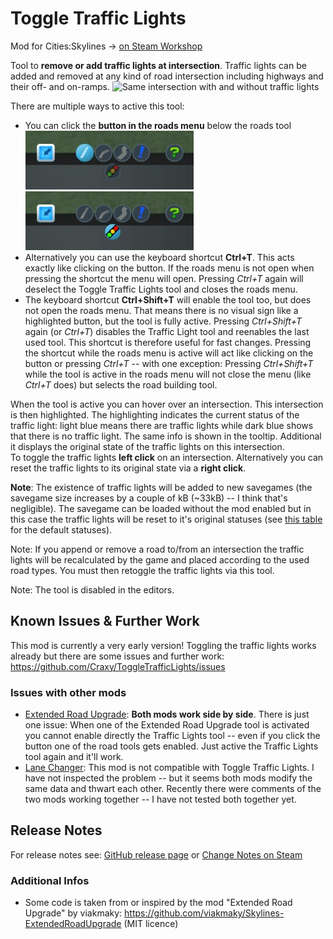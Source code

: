 Toggle Traffic Lights
=====================
Mod for Cities:Skylines
-> [on Steam Workshop](http://steamcommunity.com/sharedfiles/filedetails/?id=411833858)

Tool to **remove or add traffic lights at intersection**. Traffic lights can be added and removed at any kind of road intersection including highways and their off- and on-ramps.
![Same intersection with and without traffic lights](./docs/files/img/TrafficLightsVsNoTrafficLights.png)

There are multiple ways to active this tool:
* You can click the **button in the roads menu** below the roads tool  
![Deactivated button in the roads menu](./docs/files/img/Button_Deactivated.png)![Activated button in the roads menu](./docs/files/img/Button_Activated.png)
* Alternatively you can use the keyboard shortcut **Ctrl+T**. This acts exactly like clicking on the button. If the roads menu is not open when pressing the shortcut the menu will open. Pressing *Ctrl+T* again will deselect the Toggle Traffic Lights tool and closes the roads menu.
* The keyboard shortcut **Ctrl+Shift+T** will enable the tool too, but does not open the roads menu. That means there is no visual sign like a highlighted button, but the tool is fully active. Pressing *Ctrl+Shift+T* again (or *Ctrl+T*) disables the Traffic Light tool and reenables the last used tool. This shortcut is therefore useful for fast changes. Pressing the shortcut while the roads menu is active will act like clicking on the button or pressing  *Ctrl+T* -- with one exception: Pressing *Ctrl+Shift+T* while the tool is active in the roads menu will not close the menu (like *Ctrl+T* does) but selects the road building tool.

When the tool is active you can hover over an intersection. This intersection is then highlighted. The highlighting indicates the current status of the traffic light: light blue means there are traffic lights while dark blue shows that there is no traffic light. The same info is shown in the tooltip. Additional it displays the original state of the traffic lights on this intersection.  
To toggle the traffic lights **left click** on an intersection. Alternatively you can reset the traffic lights to its original state via a **right click**.

**Note**: The existence of traffic lights will be added to new savegames (the savegame size increases by a couple of kB (~33kB) -- I think that's negligible). The savegame can be loaded without the mod enabled but in this case the traffic lights will be reset to it's original statuses (see [this table](https://www.reddit.com/r/CitiesSkylines/comments/2zp61z/i_made_a_table_chart_of_which_intersections/) for the default statuses).

Note: If you append or remove a road to/from an intersection the traffic lights will be recalculated by the game and placed according to the used road types. You must then retoggle the traffic lights via this tool.

Note: The tool is disabled in the editors.

## Known Issues & Further Work
This mod is currently a very early version! Toggling the traffic lights works already but there are some issues and further work: https://github.com/Craxy/ToggleTrafficLights/issues

### Issues with other mods
* [Extended Road Upgrade](https://steamcommunity.com/sharedfiles/filedetails/?id=408209297): **Both mods work side by side**. There is just one issue: When one of the Extended Road Upgrade tool is activated you cannot enable directly the Traffic Lights tool -- even if you click the button one of the road tools gets enabled. Just active the Traffic Lights tool again and it'll work.
 * [Lane Changer](https://steamcommunity.com/sharedfiles/filedetails/?id=412101021): This mod is not compatible with Toggle Traffic Lights. I have not inspected the problem -- but it seems both mods modify the same data and thwart each other. Recently there were comments of the two mods working together -- I have not tested both together yet.



## Release Notes
For release notes see: [GitHub release page](https://github.com/Craxy/ToggleTrafficLights/releases) or [Change Notes on Steam](https://steamcommunity.com/sharedfiles/filedetails/changelog/411833858)



### Additional Infos
* Some code is taken from or inspired by the mod "Extended Road Upgrade" by viakmaky: https://github.com/viakmaky/Skylines-ExtendedRoadUpgrade (MIT licence)

